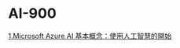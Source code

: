 # AI-900
<a href = "https://github.com/eric2003-tj/ai-900/blob/main/Microsoft%20Azure%20AI%20%E5%9F%BA%E6%9C%AC%E6%A6%82%E5%BF%B5%EF%BC%9A%E4%BD%BF%E7%94%A8%E4%BA%BA%E5%B7%A5%E6%99%BA%E6%85%A7%E7%9A%84%E9%96%8B%E5%A7%8B.ipynb">1.Microsoft Azure AI 基本概念：使用人工智慧的開始</a>
